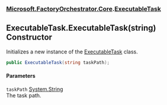 ### [Microsoft.FactoryOrchestrator.Core](Microsoft_FactoryOrchestrator_Core.md 'Microsoft.FactoryOrchestrator.Core').[ExecutableTask](Microsoft_FactoryOrchestrator_Core_ExecutableTask.md 'Microsoft.FactoryOrchestrator.Core.ExecutableTask')
## ExecutableTask.ExecutableTask(string) Constructor
Initializes a new instance of the [ExecutableTask](Microsoft_FactoryOrchestrator_Core_ExecutableTask.md 'Microsoft.FactoryOrchestrator.Core.ExecutableTask') class.  
```csharp
public ExecutableTask(string taskPath);
```
#### Parameters
<a name='Microsoft_FactoryOrchestrator_Core_ExecutableTask_ExecutableTask(string)_taskPath'></a>
`taskPath` [System.String](https://docs.microsoft.com/en-us/dotnet/api/System.String 'System.String')  
The task path.
  
